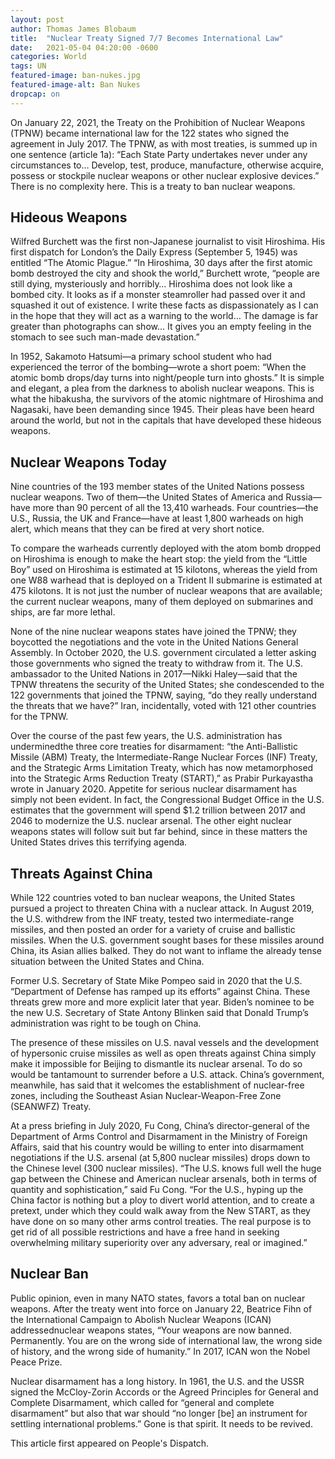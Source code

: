 ```yaml
---
layout: post
author: Thomas James Blobaum 
title:  "Nuclear Treaty Signed 7/7 Becomes International Law"
date:   2021-05-04 04:20:00 -0600
categories: World
tags: UN
featured-image: ban-nukes.jpg
featured-image-alt: Ban Nukes 
dropcap: on 
---
```

On January 22, 2021, the Treaty on the Prohibition of Nuclear Weapons (TPNW) became international law for the 122 states who signed the agreement in July 2017. The TPNW, as with most treaties, is summed up in one sentence (article 1a): “Each State Party undertakes never under any circumstances to… Develop, test, produce, manufacture, otherwise acquire, possess or stockpile nuclear weapons or other nuclear explosive devices.” There is no complexity here. This is a treaty to ban nuclear weapons.

## Hideous Weapons
Wilfred Burchett was the first non-Japanese journalist to visit Hiroshima. His first dispatch for London’s the Daily Express (September 5, 1945) was entitled “The Atomic Plague.” “In Hiroshima, 30 days after the first atomic bomb destroyed the city and shook the world,” Burchett wrote, “people are still dying, mysteriously and horribly… Hiroshima does not look like a bombed city. It looks as if a monster steamroller had passed over it and squashed it out of existence. I write these facts as dispassionately as I can in the hope that they will act as a warning to the world… The damage is far greater than photographs can show… It gives you an empty feeling in the stomach to see such man-made devastation.”

In 1952, Sakamoto Hatsumi—a primary school student who had experienced the terror of the bombing—wrote a short poem: “When the atomic bomb drops/day turns into night/people turn into ghosts.” It is simple and elegant, a plea from the darkness to abolish nuclear weapons. This is what the hibakusha, the survivors of the atomic nightmare of Hiroshima and Nagasaki, have been demanding since 1945. Their pleas have been heard around the world, but not in the capitals that have developed these hideous weapons.

## Nuclear Weapons Today
Nine countries of the 193 member states of the United Nations possess nuclear weapons. Two of them—the United States of America and Russia—have more than 90 percent of all the 13,410 warheads. Four countries—the U.S., Russia, the UK and France—have at least 1,800 warheads on high alert, which means that they can be fired at very short notice.

To compare the warheads currently deployed with the atom bomb dropped on Hiroshima is enough to make the heart stop: the yield from the “Little Boy” used on Hiroshima is estimated at 15 kilotons, whereas the yield from one W88 warhead that is deployed on a Trident II submarine is estimated at 475 kilotons. It is not just the number of nuclear weapons that are available; the current nuclear weapons, many of them deployed on submarines and ships, are far more lethal.

None of the nine nuclear weapons states have joined the TPNW; they boycotted the negotiations and the vote in the United Nations General Assembly. In October 2020, the U.S. government circulated a letter asking those governments who signed the treaty to withdraw from it. The U.S. ambassador to the United Nations in 2017—Nikki Haley—said that the TPNW threatens the security of the United States; she condescended to the 122 governments that joined the TPNW, saying, “do they really understand the threats that we have?” Iran, incidentally, voted with 121 other countries for the TPNW.

Over the course of the past few years, the U.S. administration has underminedthe three core treaties for disarmament: “the Anti-Ballistic Missile (ABM) Treaty, the Intermediate-Range Nuclear Forces (INF) Treaty, and the Strategic Arms Limitation Treaty, which has now metamorphosed into the Strategic Arms Reduction Treaty (START),” as Prabir Purkayastha wrote in January 2020. Appetite for serious nuclear disarmament has simply not been evident. In fact, the Congressional Budget Office in the U.S. estimates that the government will spend $1.2 trillion between 2017 and 2046 to modernize the U.S. nuclear arsenal. The other eight nuclear weapons states will follow suit but far behind, since in these matters the United States drives this terrifying agenda.

## Threats Against China
While 122 countries voted to ban nuclear weapons, the United States pursued a project to threaten China with a nuclear attack. In August 2019, the U.S. withdrew from the INF treaty, tested two intermediate-range missiles, and then posted an order for a variety of cruise and ballistic missiles. When the U.S. government sought bases for these missiles around China, its Asian allies balked. They do not want to inflame the already tense situation between the United States and China.

Former U.S. Secretary of State Mike Pompeo said in 2020 that the U.S. “Department of Defense has ramped up its efforts” against China. These threats grew more and more explicit later that year. Biden’s nominee to be the new U.S. Secretary of State Antony Blinken said that Donald Trump’s administration was right to be tough on China.

The presence of these missiles on U.S. naval vessels and the development of hypersonic cruise missiles as well as open threats against China simply make it impossible for Beijing to dismantle its nuclear arsenal. To do so would be tantamount to surrender before a U.S. attack. China’s government, meanwhile, has said that it welcomes the establishment of nuclear-free zones, including the Southeast Asian Nuclear-Weapon-Free Zone (SEANWFZ) Treaty.

At a press briefing in July 2020, Fu Cong, China’s director-general of the Department of Arms Control and Disarmament in the Ministry of Foreign Affairs, said that his country would be willing to enter into disarmament negotiations if the U.S. arsenal (at 5,800 nuclear missiles) drops down to the Chinese level (300 nuclear missiles). “The U.S. knows full well the huge gap between the Chinese and American nuclear arsenals, both in terms of quantity and sophistication,” said Fu Cong. “For the U.S., hyping up the China factor is nothing but a ploy to divert world attention, and to create a pretext, under which they could walk away from the New START, as they have done on so many other arms control treaties. The real purpose is to get rid of all possible restrictions and have a free hand in seeking overwhelming military superiority over any adversary, real or imagined.”

## Nuclear Ban
Public opinion, even in many NATO states, favors a total ban on nuclear weapons. After the treaty went into force on January 22, Beatrice Fihn of the International Campaign to Abolish Nuclear Weapons (ICAN) addressednuclear weapons states, “Your weapons are now banned. Permanently. You are on the wrong side of international law, the wrong side of history, and the wrong side of humanity.” In 2017, ICAN won the Nobel Peace Prize.

Nuclear disarmament has a long history. In 1961, the U.S. and the USSR signed the McCloy-Zorin Accords or the Agreed Principles for General and Complete Disarmament, which called for “general and complete disarmament” but also that war should “no longer [be] an instrument for settling international problems.” Gone is that spirit. It needs to be revived.

This article first appeared on People's Dispatch.  

<a href="https://peoplesdispatch.org/2021/01/26/why-we-cant-give-up-on-the-idea-of-a-world-free-from-nuclear-weapons/" data-iframely-url></a>
